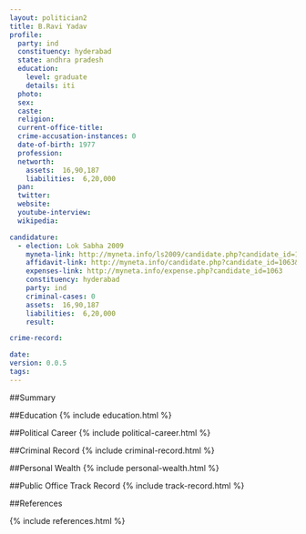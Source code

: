 ```yaml
---
layout: politician2
title: B.Ravi Yadav
profile: 
  party: ind
  constituency: hyderabad
  state: andhra pradesh
  education: 
    level: graduate
    details: iti
  photo: 
  sex: 
  caste: 
  religion: 
  current-office-title: 
  crime-accusation-instances: 0
  date-of-birth: 1977
  profession: 
  networth: 
    assets:  16,90,187
    liabilities:  6,20,000
  pan: 
  twitter: 
  website: 
  youtube-interview: 
  wikipedia: 

candidature: 
  - election: Lok Sabha 2009
    myneta-link: http://myneta.info/ls2009/candidate.php?candidate_id=1063
    affidavit-link: http://myneta.info/candidate.php?candidate_id=1063&scan=original
    expenses-link: http://myneta.info/expense.php?candidate_id=1063
    constituency: hyderabad 
    party: ind
    criminal-cases: 0
    assets:  16,90,187
    liabilities:  6,20,000
    result:  

crime-record: 

date: 
version: 0.0.5
tags: 
---
```

##Summary


##Education
{% include education.html %}


##Political Career
{% include political-career.html %}


##Criminal Record
{% include criminal-record.html %}


##Personal Wealth
{% include personal-wealth.html %}


##Public Office Track Record
{% include track-record.html %}


##References


{% include references.html %}